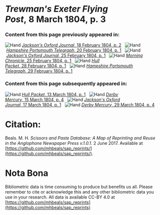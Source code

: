 # *Trewman's Exeter Flying Post*, 8 March 1804, p. 3  
  
### Content from this page previously appeared in:  
![Hand](http://scissorsandpaste.net/wp-content/uploads/2017/06/smallhandpointer.png) [*Jackson's Oxford Journal*, 18 February 1804, p. 2](https://mhbeals.github.io/sap_html/Jackson's-Oxford-Journal/Jackson's-Oxford-Journal-18-February-1804-p-2)  
![Hand](http://scissorsandpaste.net/wp-content/uploads/2017/06/smallhandpointer.png) [*Hampshire Portsmouth Telegraph*, 20 February 1804, p. 1](https://mhbeals.github.io/sap_html/Hampshire-Portsmouth-Telegraph/Hampshire-Portsmouth-Telegraph-20-February-1804-p-1)  
![Hand](http://scissorsandpaste.net/wp-content/uploads/2017/06/smallhandpointer.png) [*Jackson's Oxford Journal*, 25 February 1804, p. 1](https://mhbeals.github.io/sap_html/Jackson's-Oxford-Journal/Jackson's-Oxford-Journal-25-February-1804-p-1)  
![Hand](http://scissorsandpaste.net/wp-content/uploads/2017/06/smallhandpointer.png) [*Morning Chronicle*, 25 February 1804, p. 1](https://mhbeals.github.io/sap_html/Morning-Chronicle/Morning-Chronicle-25-February-1804-p-1)  
![Hand](http://scissorsandpaste.net/wp-content/uploads/2017/06/smallhandpointer.png) [*Hull Packet*, 28 February 1804, p. 1](https://mhbeals.github.io/sap_html/Hull-Packet/Hull-Packet-28-February-1804-p-1)  
![Hand](http://scissorsandpaste.net/wp-content/uploads/2017/06/smallhandpointer.png) [*Hampshire Portsmouth Telegraph*, 29 February 1804, p. 1](https://mhbeals.github.io/sap_html/Hampshire-Portsmouth-Telegraph/Hampshire-Portsmouth-Telegraph-29-February-1804-p-1)  
  
### Content from this page subsequently appeared in:  
![Hand](http://scissorsandpaste.net/wp-content/uploads/2017/06/smallhandpointer.png) [*Hull Packet*, 13 March 1804, p. 1](https://mhbeals.github.io/sap_html/Hull-Packet/Hull-Packet-13-March-1804-p-1)  
![Hand](http://scissorsandpaste.net/wp-content/uploads/2017/06/smallhandpointer.png) [*Derby Mercury*, 15 March 1804, p. 4](https://mhbeals.github.io/sap_html/Derby-Mercury/Derby-Mercury-15-March-1804-p-4)  
![Hand](http://scissorsandpaste.net/wp-content/uploads/2017/06/smallhandpointer.png) [*Jackson's Oxford Journal*, 17 March 1804, p. 1](https://mhbeals.github.io/sap_html/Jackson's-Oxford-Journal/Jackson's-Oxford-Journal-17-March-1804-p-1)  
![Hand](http://scissorsandpaste.net/wp-content/uploads/2017/06/smallhandpointer.png) [*Derby Mercury*, 29 March 1804, p. 4](https://mhbeals.github.io/sap_html/Derby-Mercury/Derby-Mercury-29-March-1804-p-4)  


# Citation: 

Beals. M. H. *Scissors and Paste Database: A Map of Reprinting and Reuse in the Anglophone Newspaper Press v.1.0.1.* 2 June 2017. Available at [https://github.com/mhbeals/sap_reprints/](https://github.com/mhbeals/sap_reprints/). 

# Nota Bona

Bibliometric data is time consuming to produce but benefits us all. Please remember to cite or acknowledge this and any other bibliometric data you use in your research. All data is available CC-BY 4.0 at [https://github.com/mhbeals/sap_reprints](https://github.com/mhbeals/sap_reprints)